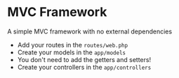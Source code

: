 # MVC Framework
A simple MVC framework with no external dependencies

- Add your routes in the `routes/web.php`
- Create your models in the `app/models`
- You don't need to add the getters and setters!
- Create your controllers in the `app/controllers`
